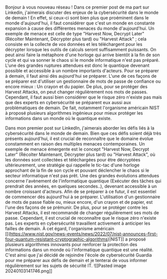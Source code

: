 Bonjour à vous nouveau réseau !
Dans ce premier post de ma part sur Linkedin, j'aimerais discuter des enjeux de la cybersécurité dans le monde de demain ! En effet, si ceux-ci sont bien plus que proéminent dans le monde d'aujourd'hui, il faut considérer que c'est un monde en constante expansion à cause des différentes menaces du monde d'aujourd'hui.
Un exemple de menace est celle de type "Harvest Now, Decrypt Later" (Récolter Maintenant, Décrypter plus tard) ou "Harvest Attack" ; cela consiste en la collecte de *vos* données et les téléchargent pour les décrypter lorsque les outils de calculs seront suffisamment puissants. On peut ainsi faire la métaphore d'une horloge qui arrive bientôt à la fin de son cycle et qui va sonner le chaos si le monde informatique n'est pas préparé. 
L'une des grandes ruptures attendues est donc le quantique devenant possible et accessible à un nombre importants d'acteurs. 
Pour se préparer à demain, il faut ainsi dès aujourd'hui se préparer. L'une de ces façons de se préparer est d'utiliser un gestionnaire de mots de passe de confiance ou encore mieux : Un crayon et du papier. De plus, pour se protéger des Harvest Attacks, on peut changer régulièrement nos mots de passes. Cependant, il faut aussi bien considérer que le risque zéro n'existe pas mais que des experts en cybersécurité se préparent eux aussi aux problématiques de demain. De fait, notamment l'organisme américain NIST à proposé plusieurs algorithmes ingénieux pour mieux protéger les informations dans un monde où le quantique existe. 


Dans mon premier post sur LinkedIn, j'aimerais aborder les défis liés à la cybersécurité dans le monde de demain. Bien que ces défis soient déjà très présents aujourd'hui, il est crucial de reconnaître que le domaine évolue constamment en raison des multiples menaces contemporaines. Un exemple de menace émergente est le concept "Harvest Now, Decrypt Later" (Récolter Maintenant, Décrypter plus tard) ou "Harvest Attack", où les données sont collectées et téléchargées pour être décryptées ultérieurement, une stratégie qui rappelle le tic-tac d'une horloge approchant de la fin de son cycle et pouvant déclencher le chaos si le secteur informatique n'est pas prêt. 
Une des grandes évolutions attendues concerne l'avènement de l'informatique quantique (Exécuter des tâches qui prendrait des années, en quelques secondes..), devenant accessible à un nombre croissant d'acteurs. Afin de se préparer à ce futur, il est essentiel de commencer dès aujourd'hui à se préparer. 
L'utilisation d'un gestionnaire de mots de passe fiable ou, mieux encore, d'un crayon et de papier, est l'une des façons de se prémunir. De plus, pour se protéger contre les Harvest Attacks, il est recommandé de changer régulièrement ses mots de passe. Cependant, il est crucial de reconnaître que le risque zéro n'existe pas. 
Les experts en cybersécurité travaillent activement à anticiper les failles de demain. À cet égard, l'organisme américain [[(https://www.nist.gov/news-events/news/2022/07/nist-announces-first-four-quantum-resistant-cryptographic-algorithms)|NIST]] a proposé plusieurs algorithmes innovants pour renforcer la protection des informations dans un monde où l'informatique quantique est une réalité.
C'est ainsi que j'ai décidé de rejoindre l'école de cybersécurité Guardia pour me préparer aux défis de demain et je tenterai de vous informer régulièrement sur les sujets de sécurité IT.
![[Pasted image 20240103141746.png]]